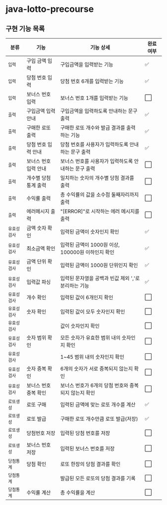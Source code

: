 # java-lotto-precourse

## 구현 기능 목록
| 분류      | 기능          | 기능 상세                            | 완료 여부               |
|---------|-------------|----------------------------------|---------------------|
| `입력`    | 구입 금액 입력    | 구입금액을 입력받는 기능                    | :white_check_mark: |
| `입력`    | 당첨 번호 입력    | 당첨 번호 6개를 입력받는 기능                | :white_check_mark: |
| `입력`    | 보너스 번호 입력   | 보너스 번호 1개를 입력받는 기능               | :white_large_square: |
| `출력`    | 구입금액 입력 안내  | 구입금액을 입력하도록 안내하는 문구 출력           | :white_check_mark: |
| `출력`    | 구매한 로또 출력   | 구매한 로또 개수와 발급 결과를 출력하는 기능        | :white_check_mark: |
| `출력`    | 당첨 번호 입력 안내 | 당첨 번호를 사용자가 입력하도록 안내하는 문구 출력     | :white_check_mark: |
| `출력`    | 보너스 번호 입력 안내 | 보너스 번호를 사용자가 입력하도록 안내하는 문구 출력    | :white_large_square: |
| `출력`    | 개수별 당첨 통계 출력 | 일치하는 숫자의 개수별 당첨 결과를 출력           | :white_large_square: |
| `출력`    | 수익률 출력      | 총 수익률의 값을 소수점 둘째자리까지 출력          | :white_large_square: |
| `출력`    | 에러메시지 출력    | "[ERROR]"로 시작하는 에러 메시지를 출력       | :white_large_square: |
| `유효성검사` | 금액 숫자 확인    | 입력된 금액이 숫자인지 확인                  | :white_check_mark: |
| `유효성검사` | 최소금액 확인     | 입력된 금액이 1000원 이상, 100000원 이하인지 확인 | :white_check_mark: |
| `유효성검사` | 금액 단위 확인    | 입력된 금액이 1000원 단위인지 확인            | :white_check_mark: |
| `유효성검사` | 입력값 파싱      | 입력된 문자열을 공백과 빈값 제외 ','로 분리하는 기능  | :white_check_mark: |
| `유효성검사` | 개수 확인       | 입력된 값이 6개인지 확인                   | :white_large_square: |
| `유효성검사` | 숫자 확인       | 입력된 값이 모두 숫자인지 확인                | :white_large_square: |
| `유효성검사` |             | 값이 숫자인지 확인                       | :white_large_square: |
| `유효성검사` | 숫자 범위 확인    | 모든 숫자가 유효한 범위 내의 숫자인지 확인         | :white_large_square: |
| `유효성검사` |             | 1~45 범위 내의 숫자인지 확인               | :white_large_square: |
| `유효성검사` | 숫자 중복 확인    | 6개의 숫자가 서로 중복되지 않는지 확인           | :white_large_square: |
| `유효성검사` | 보너스 번호 중복 확인 | 보너스 번호가 6개의 당첨 번호와 중복되지 않는지 확인   | :white_large_square: |
| `로또생성`  | 로또 구매       | 입력된 금액에 맞는 로또 개수를 계산             | :white_check_mark: |
| `로또생성`  | 로또 발급       | 구매한 로또 개수만큼 로또 발급(저장)            | :white_check_mark: |
| `로또생성`  | 당첨번호 저장     | 입력된 당첨 번호를 저장                    | :white_large_square: |
| `로또생성`  | 보너스 번호 저장   | 입력된 보너스 번호를 저장                   | :white_large_square: |
| `당첨통계`  | 당첨 확인       | 로또 한장의 당첨 결과를 확인                 | :white_large_square: |
| `당첨통계`  |             | 발급된 모든 로또의 당첨 결과를 기록             | :white_large_square: |
| `당첨통계`  | 수익률 계산      | 총 수익률을 계산                        | :white_large_square: |
